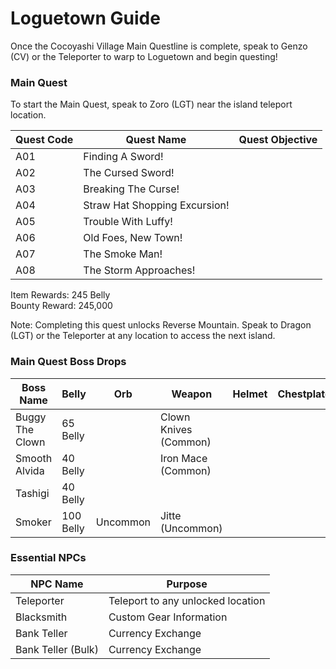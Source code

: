 # Loguetown Guide

Once the Cocoyashi Village Main Questline is complete, speak to Genzo (CV) or the Teleporter to warp to Loguetown and begin questing!

### Main Quest

To start the Main Quest, speak to Zoro (LGT) near the island teleport location.

| Quest Code| Quest Name                    | Quest Objective|
|-----------|-----------                    |-----------|
| A01       | Finding A Sword!              |           |
| A02       | The Cursed Sword!             |           |
| A03       | Breaking The Curse!           |           |
| A04       | Straw Hat Shopping Excursion! |           |
| A05       | Trouble With Luffy!           |           |
| A06       | Old Foes, New Town!           |           |
| A07       | The Smoke Man!                |           |
| A08       | The Storm Approaches!         |           |

Item Rewards: 245 Belly<br>
Bounty Reward: 245,000

Note: Completing this quest unlocks Reverse Mountain. Speak to Dragon (LGT) or the Teleporter at any location to access the next island.

### Main Quest Boss Drops

| Boss Name         | Belly      | Orb       | Weapon               | Helmet    | Chestplate | Leggings  | Boots     | Other        |
|-----------        |----------- |-----------|-----------           |-----------|----------- |-----------|-----------|-----------   |
| Buggy The Clown   | 65 Belly   |           | Clown Knives (Common)|           |            |           |           | Bara Fragment|
| Smooth Alvida     | 40 Belly   |           | Iron Mace (Common)   |           |            |           |           | Sube Fragment|
| Tashigi           | 40 Belly   |           |                      |           |            |           |           |              |
| Smoker            | 100 Belly  | Uncommon  | Jitte (Uncommon)     |           |            |           |           |              |

### Essential NPCs

| NPC Name          | Purpose                            |
|-------------      |-----------                         |
| Teleporter        | Teleport to any unlocked location  |
| Blacksmith        | Custom Gear Information            |
| Bank Teller       | Currency Exchange                  |
| Bank Teller (Bulk)| Currency Exchange                  |
